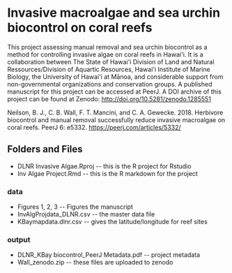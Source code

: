 # Invasive macroalgae and sea urchin biocontrol on coral reefs
This project assessing manual removal and sea urchin biocontrol as a method for controlling invasive algae on coral reefs in Hawai'i. 
It is a collaboration between The State of Hawai'i Division of Land and Natural Ressources/Division of Aquartic Resources, Hawai'i Institute of Marine Biology, the University of Hawai'i at Mānoa, and considerable support from non-governmental organizations and conservation groups. A published manuscript for this project can be accessed at PeerJ. A DOI archive of this project can be found at Zenodo: http://doi.org/10.5281/zenodo.1285551

Neilson, B. J., C. B. Wall, F. T. Mancini, and C. A. Gewecke. 2018. Herbivore biocontrol and manual removal successfully reduce invasive macroalgae on coral reefs. PeerJ 6: e5332.
https://peerj.com/articles/5332/

## Folders and Files
- DLNR Invasive Algae.Rproj -- this is the R project for Rstudio
- Inv Algae Project.Rmd -- this is the R markdown for the project

### data
   - Figures 1, 2, 3 -- Figures the manuscript
   - InvAlgProjdata_DLNR.csv -- the master data file
   - KBaymapdata.dlnr.csv -- gives the latitude/longitude for reef sites

### output 
  - DLNR_KBay biocontrol_PeerJ Metadata.pdf -- project metadata
  - Wall_zenodo.zip -- these files are uploaded to zenodo
